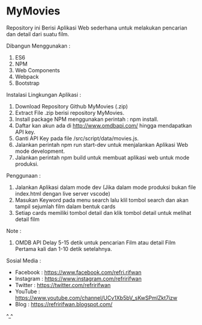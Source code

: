 # MyMovies

Repository ini Berisi Aplikasi Web sederhana untuk melakukan pencarian dan detail dari suatu film.

Dibangun Menggunakan :
1. ES6
2. NPM
3. Web Components
4. Webpack
5. Bootstrap

Instalasi Lingkungan Aplikasi :
1. Download Repository Github MyMovies (.zip)
2. Extract File .zip berisi repository MyMovies.
3. Install package NPM menggunakan perintah :  npm install.
4. Daftar kan akun ada di http://www.omdbapi.com/ hingga mendapatkan API key.
5. Ganti API Key pada file /src/script/data/movies.js.
6. Jalankan perintah npm run start-dev untuk menjalankan Aplikasi Web mode development.
7. Jalankan perintah npm build untuk membuat aplikasi web untuk mode produksi.

Penggunaan :
1. Jalankan Aplikasi dalam mode dev (Jika dalam mode produksi bukan file index.html dengan live server vscode)
2. Masukan Keyword pada menu search lalu klil tombol search dan akan tampil sejumlah film dalam bentuk cards
3. Setiap cards memiliki tombol detail dan klik tombol detail untuk melihat detail film

Note : 
1. OMDB API Delay 5-15 detik untuk pencarian Film atau detail Film Pertama kali dan 1-10 detik setelahnya.

Sosial Media :
- Facebook : https://www.facebook.com/refri.rifwan
- Instagram : https://www.instagram.com/refririfwan
- Twitter : https://twitter.com/refririfwan
- YouTube : https://www.youtube.com/channel/UCv1Xb5bV_sKwSPmlZkt7izw
- Blog : https://refririfwan.blogspot.com/

^_^
